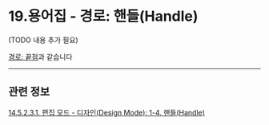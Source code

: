 # 19.용어집 - 경로: 핸들(Handle)

(TODO 내용 추가 필요)

[경로: 끝점](./19-glossaryx-path_end_point.md)과 같습니다

***

## 관련 정보

[14.5.2.3.1. 편집 모드 - 디자인(Design Mode): 1-4. 핸들(Handle)](./14-05-02-03-01-design_mode.md#14-05-02-03-01-s1-04)
